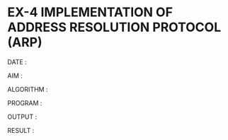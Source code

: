 # EX-4 IMPLEMENTATION OF ADDRESS RESOLUTION PROTOCOL (ARP)

DATE :

AIM :


ALGORITHM :


PROGRAM :


OUTPUT :



RESULT :



